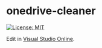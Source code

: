 # onedrive-cleaner

[![License: MIT](https://img.shields.io/badge/License-MIT-yellow.svg)](https://opensource.org/licenses/MIT)

Edit in [Visual Studio Online](https://online.visualstudio.com/environments/new?name=quizmaker&repo=JanneMattila/onedrive-cleaner).
